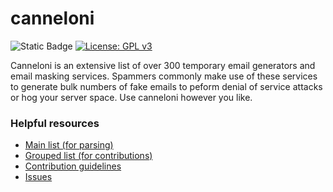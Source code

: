 # canneloni
![Static Badge](https://img.shields.io/badge/Logged_domains-347-red) [![License: GPL v3](https://img.shields.io/badge/License-GPLv3-blue.svg)](https://www.gnu.org/licenses/gpl-3.0)

Canneloni is an extensive list of over 300 temporary email generators and email masking services. Spammers commonly make use of these services to generate bulk numbers of fake emails to peform denial of service attacks or hog your server space. Use canneloni however you like. 

### Helpful resources
- [Main list (for parsing)](/lists/list.txt)
- [Grouped list (for contributions)](/lists/comment-list.txt)
- [Contribution guidelines](CONTRIBUTING.md)
- [Issues](https://github.com/Noodlebox1/canneloni/issues)
